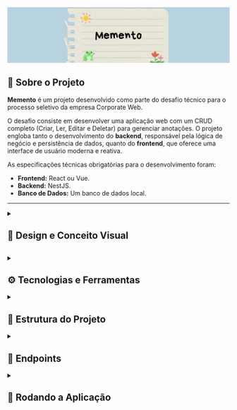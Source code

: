 <div align="center">
  <img src="https://github.com/gabriellesote/memento/blob/main/assets_readme/banner_memento.png" alt="Banner do projeto escrito 'memento'"/>
</div>

## 🎯 Sobre o Projeto

<p>
  <strong>Memento</strong> é um projeto desenvolvido como parte do desafio técnico para o processo seletivo da empresa Corporate Web.
</p>
<p>
  O desafio consiste em desenvolver uma aplicação web com um CRUD completo (Criar, Ler, Editar e Deletar) para gerenciar anotações. O projeto engloba tanto o desenvolvimento do <strong>backend</strong>, responsável pela lógica de negócio e persistência de dados, quanto do <strong>frontend</strong>, que oferece uma interface de usuário moderna e reativa.
</p>

As especificações técnicas obrigatórias para o desenvolvimento foram:
-   **Frontend:** React ou Vue.
-   **Backend:** NestJS.
-   **Banco de Dados:** Um banco de dados local.

---

<details>
  <summary>
    <h2> 🎨 Design e Conceito Visual <h2/>
  </summary>


#### A identidade visual do "projeto Memo" foi concebida para evocar a sensação tátil e pessoal de um caderno de anotações físico.

### 📖 A Inspiração: Um Caderno de Anotações

A ideia central do design foi simples: já que o projeto é um site de anotações, a interface deveria parecer um caderno. Buscamos uma estética que trouxesse a sensação familiar de um bloco de notas físico para o ambiente digital, tornando a tarefa de criar e gerenciar lembretes mais agradável.

### 🖍️ O Protótipo no Figma

Para materializar essa visão, foi desenvolvido um protótipo no Figma que serviu como nosso guia conceitual. Ele explorou uma estética mais lúdica e artesanal, com fontes que imitam a escrita à mão e componentes de interface com um aspecto de "desenhado".

<details>
<summary> <h3> 🖼️ Imagens </h3> </summary>

<div align=center>
  <img src="https://github.com/gabriellesote/memento/blob/main/assets_readme/tela%20inicial.png" alt="tela inicial" width=40%/>
  <img src="https://github.com/gabriellesote/memento/blob/main/assets_readme/abrir%20notas.png" alt="abrir notas" width=40%/>
  <img src="https://github.com/gabriellesote/memento/blob/main/assets_readme/editando.png" alt="editar notas" width=40%/>
</div>

  
</details>
 

### 📌 A Implementação Final

Durante o desenvolvimento, o design foi adaptado para priorizar a usabilidade, a performance e a agilidade na implementação. Embora a versão final do site tenha uma abordagem visual mais minimalista e não seja uma réplica exata do protótipo, ela busca manter o **espírito** do conceito original: um ambiente digital simples, intuitivo e funcional para suas anotações, preservando a essência de um espaço pessoal para ideias.



</details>


<details>
<summary> <h2>⚙️ Tecnologias e Ferramentas </h2>

</summary>


<div align="center">
  <a href="https://skillicons.dev">
    <img src="https://skillicons.dev/icons?i=vue,pinia,vite,ts,nestjs,sqlite,nodejs,npm,git,github,postman&perline=6" />
  </a>
</div>

#### 📦 Backend

-   **Framework:** [NestJS](https://nestjs.com/)
-   **Linguagem:** [TypeScript](https://www.typescriptlang.org/)
-   **ORM:** [TypeORM](https://typeorm.io/)

#### 🗃️ Banco de Dados

-   **SGBD:** [SQLite](https://www.sqlite.org/index.html) (Banco de dados local baseado em arquivo)

#### 🎨 Frontend

-   **Framework:** [Vue.js 3](https://vuejs.org/) (utilizando a Composition API)
-   **Build Tool:** [Vite](https://vitejs.dev/)
-   **Gerenciador de Estado:** [Pinia](https://pinia.vuejs.org/)
-   **Cliente HTTP:** [Axios](https://axios-http.com/)

#### 🛠️ Ferramentas e Metodologia

-   **Runtime:** [Node.js](https://nodejs.org/)
-   **Gerenciador de Pacotes:** [npm](https://www.npmjs.com/)
-   **Versionamento:** [Git](https://git-scm.com/) & [GitHub](https://github.com)
-   **Metodologia:** [Git Flow](https://www.atlassian.com/br/git/tutorials/comparing-workflows/gitflow-workflow)
-   **Testes de API:** [Postman](https://www.postman.com/)

</details>


<details>
  <summary>
    <h2> 📁 Estrutura do Projeto </h2>
  </summary>

 
### Backend (`/backend`)

```
memento/
├─ backend/
│  ├─ src/
│  │  ├─ config/
│  │  │  ├─ database.config.ts
│  │  ├─ notes/
│  │  │  ├─ dto/
│  │  │  │  ├─ create-note.dto.ts
│  │  │  │  ├─ update-note.dto.ts
│  │  │  ├─ entities/
│  │  │  │  ├─ note.entity.ts
│  │  │  ├─ notes.controller.ts
│  │  │  ├─ notes.module.ts
│  │  │  ├─ notes.service.ts
│  ├─ .env.example

```
### Frontend (`/frontend`)


```
memento/
├─ frontend/
│  ├─ public/
│  ├─ src/
│  │  ├─ assets/
│  │  ├─ components/
│  │  │  ├─ Card.vue
│  │  │  ├─ NoteFormModal.vue
│  │  │  ├─ NotesGrid.vue
│  │  ├─ router/
│  │  │  ├─ index.ts
│  │  ├─ services/
│  │  │  ├─ api.ts
│  │  │  ├─ noteService.ts
│  │  ├─ stores/
│  │  │  ├─ noteStore.ts
│  │  ├─ types/
│  │  │  ├─ Notes.ts
│  │  ├─ views/
│  │  │  ├─ HomeView.vue
│  │  ├─ App.vue
│  │  ├─ main.ts
│  ├─ .env.example
│  ├─ index.html

```
  
</details>



 <details>
   <summary> <h2> 📍 Endpoints</h2></summary>

  ### URL Base:  `http://localhost:3000 `

  ### Resumo Rápido

| Método HTTP | Endpoint       | Descrição                              |
| :---------- | :------------- | :--------------------------------------- |
| `POST`      | `/notes`       | Cria uma nova anotação.                  |
| `GET`       | `/notes`       | Lista todas as anotações.                |
| `GET`       | `/notes/:id`   | Busca uma anotação específica por ID.    |
| `PATCH`       | `/notes/:id`   | Atualiza uma anotação existente por ID.  |
| `DELETE`    | `/notes/:id`   | Deleta uma anotação por ID.              |

----


 
 </details>





<details>
  <summary>
    <h2> 🚀 Rodando a Aplicação </h2>
  </summary>


Para rodar a aplicação completa (Backend e Frontend) localmente, siga os passos abaixo.

### ⚙️ Pré-requisitos

É necessário ter as seguintes ferramentas instaladas na sua máquina:

-   💻 **Node.js** (versão 18.x ou superior)
-   📦 **npm** (geralmente instalado junto com o Node.js)
-   🐙 **Git**

### 📌 Instalação

 **Clone o repositório:**

  ```bash
  git clone https://github.com/gabriellesote/memento.git
  cd memento
  ```
   

---

### 🔥 Rodando o Backend (API)

<p>
Abra um terminal na pasta do projeto.

Navegue até a pasta do backend:

</p>

```bash
cd backend
```

 
### ⚠️ Crie o arquivo de variáveis de ambiente (Passo Importante):
 
<p>

Crie uma cópia do arquivo .env.example e renomeie-a para .env.

Este passo é essencial! O arquivo .env é usado para configurar o nome do seu banco de dados e outras informações sensíveis. Sem ele, o backend não irá rodar apropriadamente.

Você pode usar o seguinte comando no seu terminal para fazer a cópia :
</p>

## No Linux ou macOS
```bash
cp .env.example .env
```


## No Windows

```bash
copy .env.example .env
```

<p>
Após criar o arquivo, você pode abri-lo e alterar o nome do banco de dados, se desejar.


</p>

### Instale as dependências:
```bash
npm install
```

### Inicie o servidor de desenvolvimento:

```bash
npm run start:dev
```

✅ O servidor da API estará rodando em http://localhost:3000. Deixe este terminal aberto.

---

### 🎨 Rodando o Frontend (Interface)

Abra um **novo terminal** na pasta do projeto.

 **Navegue até a pasta do frontend:**

  ```bash
    cd frontend
  ```

  **Instale as dependências:**

  ```bash
    npm install
  ```

  ### ⚠️ Crie o arquivo de variáveis de ambiente (Passo Importante):

  Crie um arquivo chamado `.env.local` na raiz da pasta `frontend/` e adicione a seguinte variável:

  ```
    VITE_API_URL=http://localhost:3000
  ```

  **Inicie o servidor de desenvolvimento:**

  ```bash
    npm run dev
  ```

    ✅ A aplicação estará disponível no seu navegador em `http://localhost:5173` (ou na porta indicada pelo Vite).

---

##   🚀 Aplicação em Funcionamento

Com os dois terminais rodando (um para o backend e um para o frontend), acesse `http://localhost:5173` no seu navegador para usar o **Memento**!
  
</details>





